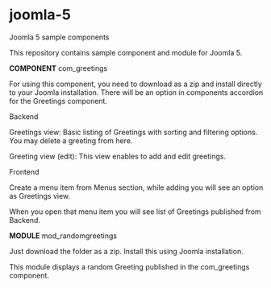 # joomla-5
Joomla 5 sample components

This repository contains sample component and module for Joomla 5.

**COMPONENT** com_greetings

For using this component, you need to download as a zip and install directly to your Joomla installation. There will be an option in components accordion for the Greetings component.

Backend

Greetings view: Basic listing of Greetings with sorting and filtering options. You may delete a greeting from here.

Greeting view (edit): This view enables to add and edit greetings.


Frontend

Create a menu item from Menus section, while adding you will see an option as Greetings view.

When you open that menu item you will see list of Greetings published from Backend.



**MODULE** mod_randomgreetings

Just download the folder as a zip. Install this using Joomla installation.


This module displays a random Greeting published in the com_greetings component.
